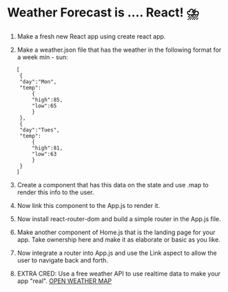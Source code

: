 # Weather Forecast is .... React! ⛈️

1. Make a fresh new React app using create react app.

2. Make a weather.json file that has the weather in the following format for a week min - sun:

```
   [
    {
    "day":"Mon",
    "temp":
        {
        "high":85,
        "low":65
        }
    },
    {
    "day":"Tues",
    "temp":
        {
        "high":81,
        "low":63
        }
    }
   ]
```

3. Create a component that has this data on the state and use .map to render this info to the user.
4. Now link this component to the App.js to render it.

5. Now install react-router-dom and build a simple router in the App.js file.
6. Make another component of Home.js that is the landing page for your app.
   Take ownership here and make it as elaborate or basic as you like.
7. Now integrate a router into App.js and use the Link aspect to allow the user to navigate back and forth.
8. EXTRA CRED: Use a free weather API to use realtime data to make your app "real".
   [OPEN WEATHER MAP](https://openweathermap.org/)
